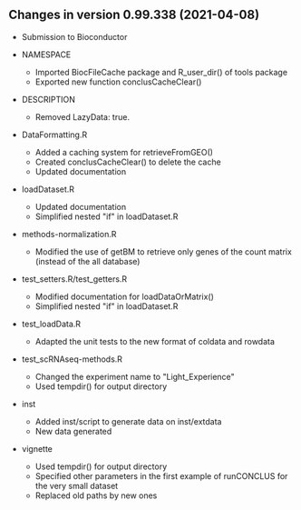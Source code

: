 Changes in version 0.99.338 (2021-04-08)
----------------------------------------

+ Submission to Bioconductor

+ NAMESPACE
  - Imported BiocFileCache package and R_user_dir() of tools package
  - Exported new function conclusCacheClear()
  
+ DESCRIPTION
  - Removed LazyData: true.
  
+ DataFormatting.R
  - Added a caching system for retrieveFromGEO()
  - Created conclusCacheClear() to delete the cache
  - Updated documentation
  
+ loadDataset.R
  - Updated documentation
  - Simplified nested "if" in loadDataset.R
  
+ methods-normalization.R
  - Modified the use of getBM to retrieve only genes of the count matrix (instead of the all database)
  
+ test_setters.R/test_getters.R
  - Modified documentation for loadDataOrMatrix()
  - Simplified nested "if" in loadDataset.R
  
+ test_loadData.R
  - Adapted the unit tests to the new format of coldata and rowdata
  
+ test_scRNAseq-methods.R
  - Changed the experiment name to "Light_Experience"
  - Used tempdir() for output directory
  
+ inst
  - Added inst/script to generate data on inst/extdata
  - New data generated
  
+ vignette
  - Used tempdir() for output directory
  - Specified other parameters in the first example of runCONCLUS for the very small dataset
  - Replaced old paths by new ones
  
